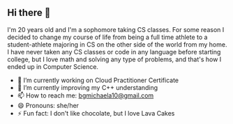## Hi there 👋


I'm 20 years old and I'm a sophomore taking CS classes. For some reason I decided to change my course of life from being a full time athlete to a student-athlete
majoring in CS on the other side of the world from my home. I have never taken any CS classes or code in any language before starting college, but I love math and 
solving any type of problems, and that's how I ended up in Computer Science.

- 🔭 I’m currently working on Cloud Practitioner Certificate
- 🌱 I’m currently improving my C++ understanding
- 📫 How to reach me: bgmichaela10@gmail.com
- 😄 Pronouns: she/her
- ⚡ Fun fact: I don't like chocolate, but I love Lava Cakes
